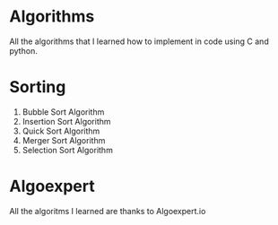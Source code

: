 # Algorithms
All the algorithms that I learned how to implement in code using C and python.

# Sorting
1. Bubble Sort Algorithm
2. Insertion Sort Algorithm
3. Quick Sort Algorithm 
4. Merger Sort Algorithm
5. Selection Sort Algorithm

# Algoexpert
All the algoritms I learned are thanks to Algoexpert.io
